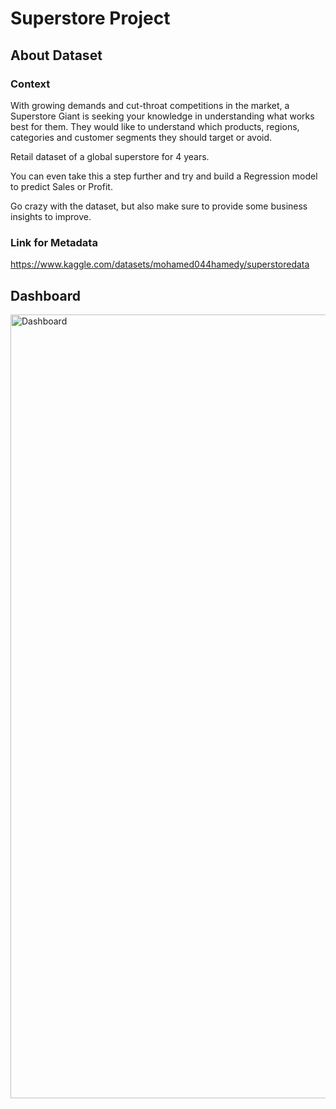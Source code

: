 # Superstore Project

## About Dataset
### Context
With growing demands and cut-throat competitions in the market, a Superstore Giant is seeking your knowledge in understanding what works best for them. They would like to understand which products, regions, categories and customer segments they should target or avoid.

Retail dataset of a global superstore for 4 years.

You can even take this a step further and try and build a Regression model to predict Sales or Profit.

Go crazy with the dataset, but also make sure to provide some business insights to improve.

### Link for Metadata

https://www.kaggle.com/datasets/mohamed044hamedy/superstoredata

## Dashboard
<img width="1254" alt="Dashboard" src="https://user-images.githubusercontent.com/100791778/230569792-27a91e1d-ee41-456b-86de-ef8aa4777a96.png">

